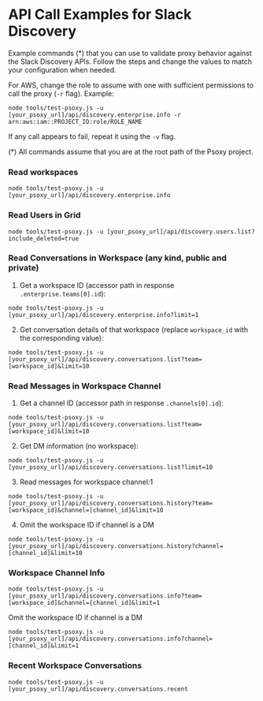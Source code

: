 # API Call Examples for Slack Discovery

Example commands (*) that you can use to validate proxy behavior against the Slack Discovery APIs.
Follow the steps and change the values to match your configuration when needed.

For AWS, change the role to assume with one with sufficient permissions to call the proxy (`-r` flag). Example:

```shell
node tools/test-psoxy.js -u [your_psoxy_url]/api/discovery.enterprise.info -r arn:aws:iam::PROJECT_ID:role/ROLE_NAME
```

If any call appears to fail, repeat it using the `-v` flag.

(*) All commands assume that you are at the root path of the Psoxy project.

### Read workspaces
```shell
node tools/test-psoxy.js -u [your_psoxy_url]/api/discovery.enterprise.info
```

### Read Users in Grid
```shell
node tools/test-psoxy.js -u [your_psoxy_url]/api/discovery.users.list?include_deleted=true
```

### Read Conversations in Workspace (any kind, public and private)

1. Get a workspace ID (accessor path in response `.enterprise.teams[0].id`):
```shell
node tools/test-psoxy.js -u [your_psoxy_url]/api/discovery.enterprise.info?limit=1
```
2. Get conversation details of that workspace (replace `workspace_id` with the corresponding value):
```shell
node tools/test-psoxy.js -u [your_psoxy_url]/api/discovery.conversations.list?team=[workspace_id]&limit=10
```

### Read Messages in Workspace Channel

1. Get a channel ID (accessor path in response `.channels[0].id`):
```shell
node tools/test-psoxy.js -u [your_psoxy_url]/api/discovery.conversations.list?team=[workspace_id]&limit=10
```
2. Get DM information (no workspace):
```shell
node tools/test-psoxy.js -u [your_psoxy_url]/api/discovery.conversations.list?limit=10
```
3. Read messages for workspace channel:1
```shell
node tools/test-psoxy.js -u [your_psoxy_url]/api/discovery.conversations.history?team=[workspace_id]&channel=[channel_id]&limit=10
```
4. Omit the workspace ID if channel is a DM
```shell
node tools/test-psoxy.js -u [your_psoxy_url]/api/discovery.conversations.history?channel=[channel_id]&limit=10
```

### Workspace Channel Info
```shell
node tools/test-psoxy.js -u [your_psoxy_url]/api/discovery.conversations.info?team=[workspace_id]&channel=[channel_id]&limit=1
```
Omit the workspace ID if channel is a DM
```shell
node tools/test-psoxy.js -u [your_psoxy_url]/api/discovery.conversations.info?channel=[channel_id]&limit=1
```

### Recent Workspace Conversations
```shell
node tools/test-psoxy.js -u [your_psoxy_url]/api/discovery.conversations.recent
```
